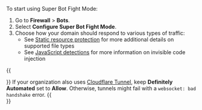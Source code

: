 To start using Super Bot Fight Mode:

1. Go to **Firewall** > **Bots**.
1. Select **Configure Super Bot Fight Mode**.
1. Choose how your domain should respond to various types of traffic:
   - See [Static resource protection](/about/static-resources/) for more additional details on supported file types
   - See [JavaScript detections](/about/javascript-detections) for more information on invisible code injection

{{<Aside type="warning" header='Warning'>}}
If your organization also uses <a href="https://developers.cloudflare.com/cloudflare-one/connections/connect-apps">Cloudflare Tunnel</a>, keep <strong>Definitely Automated</strong> set to <strong>Allow</strong>. Otherwise, tunnels might fail with a <code>websocket: bad handshake</code> error.
{{</Aside>}}
